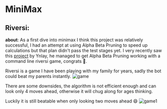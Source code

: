 # MiniMax

## **Riversi**:

**about**: As a first dive into minimax I think this project was relatively successful, I had an attempt at using Alpha Beta Pruning to speed up calculations but that plan didn't pass the test stages yet. I very recently saw this [project](https://github.com/Ynlay/RiversiPython) by Ynlay, he managed to get Alpha Beta Pruning working with a command line riversi game, congrats 🥳.

Riversi is a game I have been playing with my family for years, sadly the bot could beat my parents instantly.
![game](https://user-images.githubusercontent.com/52299477/149196363-104a69ee-0260-4c13-b292-08903e9a259a.gif)

There are some downsides, the algorithm is not efficient enough and can look only 4 moves ahead, otherwise it will chug along for ages thinking.

Luckily it is still beatable when only looking two moves ahead 😄
![game1](https://user-images.githubusercontent.com/52299477/149196815-37e0a977-94c5-42bd-99d4-7a8110953a2d.gif)


